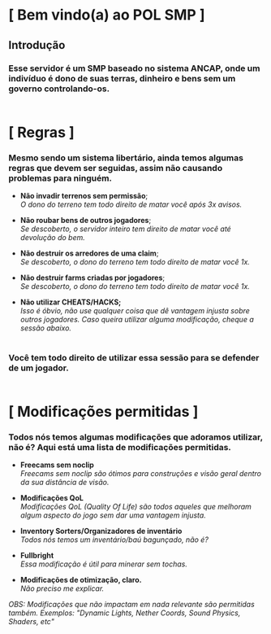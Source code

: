 # [ Bem vindo(a) ao POL SMP ]

## Introdução

### Esse servidor é um SMP baseado no sistema ANCAP, onde um indivíduo é dono de suas terras, dinheiro e bens sem um governo controlando-os.<br><br>

# [ Regras ]

### Mesmo sendo um sistema libertário, ainda temos algumas regras que devem ser seguidas, assim não causando problemas para ninguém.

* **Não invadir terrenos sem permissão**;<br>
*O dono do terreno tem todo direito de matar você após 3x avisos.*

* **Não roubar bens de outros jogadores**;<br>
*Se descoberto, o servidor inteiro tem direito de matar você até devolução do bem.*

* **Não destruir os arredores de uma claim**;<br>
*Se descoberto, o dono do terreno tem todo direito de matar você 1x.*

* **Não destruir farms criadas por jogadores**;<br>
*Se descoberto, o dono do terreno tem todo direito de matar você 1x.*

* **Não utilizar CHEATS/HACKS;**<br>
*Isso é óbvio, não use qualquer coisa que dê vantagem injusta sobre outros jogadores. Caso queira utilizar alguma modificação, cheque a sessão abaixo.*<br><br>

### Você tem todo direito de utilizar essa sessão para se defender de um jogador.<br><br>

# [ Modificações permitidas ]
### Todos nós temos algumas modificações que adoramos utilizar, não é? Aqui está uma lista de modificações permitidas.<br>
* **Freecams sem noclip**<br>
*Freecams sem noclip são ótimos para construções e visão geral dentro da sua distância de visão.*

* **Modificações QoL**<br>
*Modificações QoL (Quality Of Life) são todos aqueles que melhoram algum aspecto do jogo sem dar uma vantagem injusta.*

* **Inventory Sorters/Organizadores de inventário**<br>
*Todos nós temos um inventário/baú bagunçado, não é?*

* **Fullbright**<br>
*Essa modificação é útil para minerar sem tochas.*

* **Modificações de otimização, claro.**<br>
*Não preciso me explicar.*

*OBS: Modificações que não impactam em nada relevante são permitidas também. Exemplos: "Dynamic Lights, Nether Coords, Sound Physics, Shaders, etc"*


